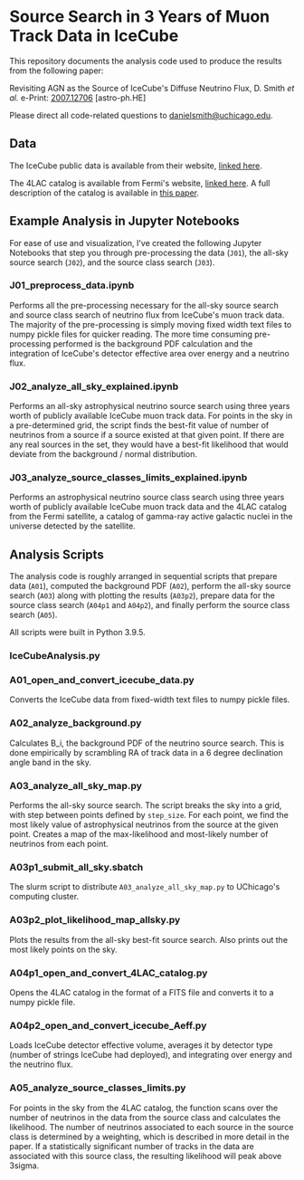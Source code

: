 # Source Search in 3 Years of Muon Track Data in IceCube

This repository documents the analysis code used to produce the results from the following paper:

Revisiting AGN as the Source of IceCube's Diffuse Neutrino Flux, D. Smith *et al.* e-Print: [2007.12706](https://arxiv.org/abs/2007.12706) [astro-ph.HE]

Please direct all code-related questions to [danielsmith@uchicago.edu](mailto:danielsmith@uchicago.edu).

## Data

The IceCube public data is available from their website, [linked here](https://icecube.wisc.edu/science/data/PS-3years).

The 4LAC catalog is available from Fermi's website, [linked here](https://fermi.gsfc.nasa.gov/ssc/data/access/lat/4LACDR2/). A full description of the catalog is available in [this paper](https://iopscience.iop.org/article/10.3847/1538-4357/ab791e). 

## Example Analysis in Jupyter Notebooks

For ease of use and visualization, I've created the following Jupyter Notebooks that step you through pre-processing the data (`J01`), the all-sky source search (`J02`), and the source class search (`J03`). 

### J01_preprocess_data.ipynb

Performs all the pre-processing necessary for the all-sky source search and source class search of neutrino flux from IceCube's muon track data. The majority of the pre-processing is simply moving fixed width text files to numpy pickle files for quicker reading. The more time consuming pre-processing performed is the background PDF calculation and the integration of IceCube's detector effective area over energy and a neutrino flux.

### J02_analyze_all_sky_explained.ipynb

Performs an all-sky astrophysical neutrino source search using three years worth of publicly available IceCube muon track data. For points in the sky in a pre-determined grid, the script finds the best-fit value of number of neutrinos from a source if a source existed at that given point. If there are any real sources in the set, they would have a best-fit likelihood that would deviate from the background / normal distribution. 

### J03_analyze_source_classes_limits_explained.ipynb

Performs an astrophysical neutrino source class search using three years worth of publicly available IceCube muon track data and the 4LAC catalog from the Fermi satellite, a catalog of gamma-ray active galactic nuclei in the universe detected by the satellite. 

## Analysis Scripts

The analysis code is roughly arranged in sequential scripts that prepare data (`A01`), computed the background PDF (`A02`), perform the all-sky source search (`A03`) along with plotting the results (`A03p2`), prepare data for the source class search (`A04p1` and `A04p2`), and finally perform the source class search (`A05`).

All scripts were built in Python 3.9.5.

### IceCubeAnalysis.py

### A01_open_and_convert_icecube_data.py

Converts the IceCube data from fixed-width text files to numpy pickle files.

### A02_analyze_background.py

Calculates B_i, the background PDF of the neutrino source search. This is done empirically by scrambling RA of track data in a 6 degree declination angle band in the sky.

### A03_analyze_all_sky_map.py

Performs the all-sky source search. The script breaks the sky into a grid, with step between points defined by `step_size`. For each point, we find the most likely value of astrophysical neutrinos from the source at the given point. Creates a map of the max-likelihood and most-likely number of neutrinos from each point.

### A03p1_submit_all_sky.sbatch

The slurm script to distribute `A03_analyze_all_sky_map.py` to UChicago's computing cluster. 

### A03p2_plot_likelihood_map_allsky.py

Plots the results from the all-sky best-fit source search.
Also prints out the most likely points on the sky.

### A04p1_open_and_convert_4LAC_catalog.py

Opens the 4LAC catalog in the format of a FITS file and converts it to a numpy pickle file.

### A04p2_open_and_convert_icecube_Aeff.py

Loads IceCube detector effective volume, averages it by detector type (number of strings IceCube had deployed), and integrating over energy and the neutrino flux.

### A05_analyze_source_classes_limits.py

For points in the sky from the 4LAC catalog, the function scans over the number of neutrinos in the data from the source class and calculates the likelihood. The number of neutrinos associated to each source in the source class is determined by a weighting, which is described in more detail in the paper. If a statistically significant number of tracks in the data are associated with this source class, the resulting likelihood will peak above 3sigma.